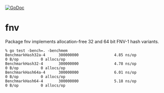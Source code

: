 [![GoDoc](https://godoc.org/github.com/jamiealquiza/fnv?status.svg)](https://godoc.org/github.com/jamiealquiza/fnv)

# fnv

Package fnv implements allocation-free 32 and 64 bit FNV-1 hash variants.

```
% go test -bench=. -benchmem
BenchmarkHash32a-4      300000000                4.85 ns/op            0 B/op          0 allocs/op
BenchmarkHash32-4       300000000                4.78 ns/op            0 B/op          0 allocs/op
BenchmarkHash64a-4      300000000                6.01 ns/op            0 B/op          0 allocs/op
BenchmarkHash64-4       300000000                5.18 ns/op            0 B/op          0 allocs/op
```
